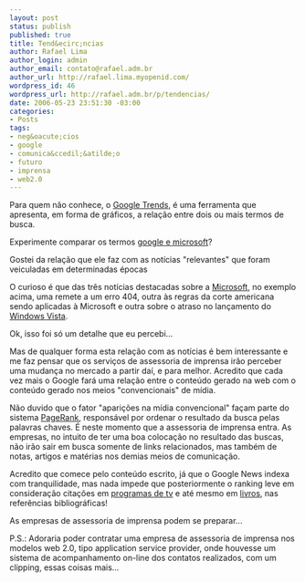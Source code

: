 ```yaml
--- 
layout: post
status: publish
published: true
title: Tend&ecirc;ncias
author: Rafael Lima
author_login: admin
author_email: contato@rafael.adm.br
author_url: http://rafael.lima.myopenid.com/
wordpress_id: 46
wordpress_url: http://rafael.adm.br/p/tendencias/
date: 2006-05-23 23:51:30 -03:00
categories: 
- Posts
tags: 
- neg&oacute;cios
- google
- comunica&ccedil;&atilde;o
- futuro
- imprensa
- web2.0
---
```

Para quem n&atilde;o conhece, o <a title="Visitar o Google Trends (nova janela)" target="_blank" href="http://www.google.com/trends">Google Trends</a>, &eacute; uma ferramenta que apresenta, em forma de gr&aacute;ficos, a rela&ccedil;&atilde;o entre dois ou mais termos de busca.

Experimente comparar os termos <a title="Compara&ccedil;&atilde;o entre google e microsoft (nova janela)" target="_blank" href="http://google.com/trends?q=google%2Cmicrosoft&ctab=0&geo=all&date=all">google e microsoft</a>?

Gostei da rela&ccedil;&atilde;o que ele faz com as not&iacute;cias "relevantes" que foram veiculadas em determinadas &eacute;pocas

O curioso &eacute; que das tr&ecirc;s not&iacute;cias destacadas sobre a <a title="Site da Microsoft (nova janela)" target="_blank" href="http://www.microsoft.com">Microsoft</a>, no exemplo acima, uma remete a um erro 404, outra &agrave;s regras da corte americana sendo aplicadas &agrave; Microsoft e outra sobre o atraso no lan&ccedil;amento do <a target="_blank" title="Windows Vista - em ingl&ecirc;s (nova janela)" href="http://www.microsoft.com/windowsvista/default.aspx">Windows Vista</a>.

Ok, isso foi s&oacute; um detalhe que eu percebi...

Mas de qualquer forma esta rela&ccedil;&atilde;o com as not&iacute;cias &eacute; bem interessante e me faz pensar que os servi&ccedil;os de assessoria de imprensa ir&atilde;o perceber uma mudan&ccedil;a no mercado a partir da&iacute;, e para melhor. Acredito que cada vez mais o Google far&aacute; uma rela&ccedil;&atilde;o entre o conte&uacute;do gerado na web com o conte&uacute;do gerado nos meios "convencionais" de m&iacute;dia.

N&atilde;o duvido que o fator "apari&ccedil;&otilde;es na m&iacute;dia convencional" fa&ccedil;am parte do sistema <a title="PageRank explained - em ingl&ecirc;s (nova janela)" target="_blank" href="http://www.webworkshop.net/pagerank.html">PageRank</a>, respons&aacute;vel por ordenar o resultado da busca pelas palavras chaves.
&Eacute; neste momento que a assessoria de imprensa entra. As empresas, no intuito de ter uma boa coloca&ccedil;&atilde;o no resultado das buscas, n&atilde;o ir&atilde;o sair em busca somente de links relacionados, mas tamb&eacute;m de notas, artigos e mat&eacute;rias nos demias meios de comunica&ccedil;&atilde;o.

Acredito que comece pelo conte&uacute;do escrito, j&aacute; que o Google News indexa com tranquilidade, mas nada impede que posteriormente o ranking leve em considera&ccedil;&atilde;o cita&ccedil;&otilde;es em <a title="TV Shows em Google Video (nova janela)" target="_blank" href="http://video.google.com/videosearch?q=type%3Atvshow">programas de tv</a> e at&eacute; mesmo em <a title="Google Books" target="_blank" href="http://books.google.com/">livros</a>, nas refer&ecirc;ncias bibliogr&aacute;ficas!

As empresas de assessoria de imprensa podem se preparar...

P.S.: Adoraria poder contratar uma empresa de assessoria de imprensa nos modelos web 2.0, tipo application service provider, onde houvesse um sistema de acompanhamento on-line dos contatos realizados, com um clipping, essas coisas mais...

